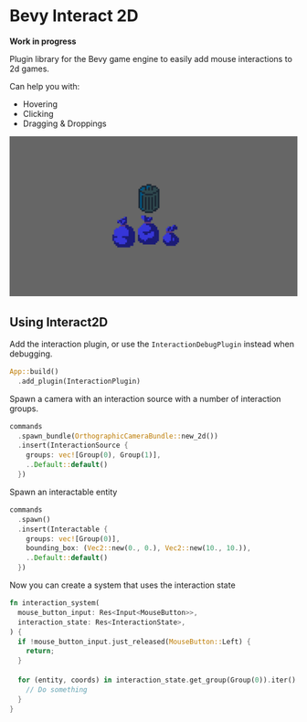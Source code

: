 # Bevy Interact 2D

**Work in progress**

Plugin library for the Bevy game engine to easily add mouse interactions to 2d games.

Can help you with:
- Hovering
- Clicking
- Dragging & Droppings

![Progress bar example](examples/trash_cleanup.gif)

## Using Interact2D

Add the interaction plugin, or use the `InteractionDebugPlugin` instead when debugging.
```rust
App::build()
  .add_plugin(InteractionPlugin)
```

Spawn a camera with an interaction source with a number of interaction groups.
```rust
commands
  .spawn_bundle(OrthographicCameraBundle::new_2d())
  .insert(InteractionSource {
    groups: vec![Group(0), Group(1)],
    ..Default::default()
  })
```

Spawn an interactable entity
```rust
commands
  .spawn()
  .insert(Interactable {
    groups: vec![Group(0)],
    bounding_box: (Vec2::new(0., 0.), Vec2::new(10., 10.)),
    ..Default::default()
  })
```

Now you can create a system that uses the interaction state
```rust
fn interaction_system(
  mouse_button_input: Res<Input<MouseButton>>,
  interaction_state: Res<InteractionState>,
) {
  if !mouse_button_input.just_released(MouseButton::Left) {
    return;
  }

  for (entity, coords) in interaction_state.get_group(Group(0)).iter() {
    // Do something
  }
}
```
